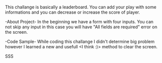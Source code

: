 <!-- <div align="center">
  <h1> 30 Days Of JavaScript</h1>
  <a class="header-badge" target="_blank" href="https://www.linkedin.com/in/asabeneh/">
  <img src="https://img.shields.io/badge/style--5eba00.svg?label=LinkedIn&logo=linkedin&style=social">
  </a>
  <a class="header-badge" target="_blank" href="https://twitter.com/Asabeneh">
  <img alt="Twitter Follow" src="https://img.shields.io/twitter/follow/asabeneh?style=social">
  </a>

<sub>Author:
<a href="https://www.linkedin.com/in/asabeneh/" target="_blank">Asabeneh Yetayeh</a><br>
<small> January, 2020</small>
</sub>

</div>

[<< Day 27](../27_Day_Mini_project_portfolio/27_day_mini_project_portfolio.md) | [Day 29>>](../29_Day_Mini_project_animating_characters/29_day_mini_project_animating_characters.md)

![Thirty Days Of JavaScript](../images/banners/day_1_28.png)

- [Day 28](#day-28)
  - [Exercises](#exercises)
    - [Exercise: Level 1](#exercise-level-1)

# Day 28

## Exercises

### Exercise: Level 1

1. Create the following using HTML, CSS, and JavaScript

![Slider](./../images/projects/dom_mini_project_leaderboard_day_8.1.gif)

🎉 CONGRATULATIONS ! 🎉

[<< Day 27](../27_Day_Mini_project_portfolio/27_day_mini_project_portfolio.md) | [Day 29>>](../29_Day_Mini_project_animating_characters/29_day_mini_project_animating_characters.md) -->

This challange is basically a leaderboard. You can add your play with some informations and you can decrease or increase the score of player.

-About Project-
In the beginning we have a form with four inputs. You can not skip any input in this case you will have "All fields are required" error on the screen.

-Code Sample-
While coding this challange I didn't determine big problem however I learned a new and usefull <I think :)> method to clear the screen. 

SSS